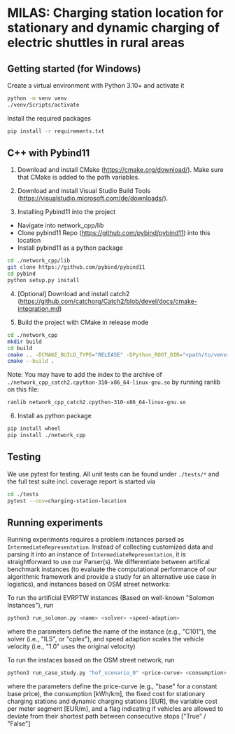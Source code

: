 # MILAS: Charging station location for stationary and dynamic charging of electric shuttles in rural areas

## Getting started (for Windows)
Create a virtual environment with Python 3.10+ and activate it

```bash
python -m venv venv
./venv/Scripts/activate
```


Install the required packages

```bash
pip install -r requirements.txt
```

## C++ with Pybind11
1. Download and install CMake (https://cmake.org/download/). Make sure that CMake is added to the path variables.  

2. Download and install Visual Studio Build Tools (https://visualstudio.microsoft.com/de/downloads/).

3. Installing Pybind11 into the project
- Navigate into network_cpp/lib
- Clone pybind11 Repo (https://github.com/pybind/pybind11) into this location 
- Install pybind11 as a python package 

```bash
cd ./network_cpp/lib
git clone https://github.com/pybind/pybind11
cd pybind
python setup.py install
```

4. [Optional] Download and install catch2 (https://github.com/catchorg/Catch2/blob/devel/docs/cmake-integration.md)

5. Build the project with CMake in release mode

```bash
cd ./network_cpp
mkdir build
cd build
cmake .. -DCMAKE_BUILD_TYPE="RELEASE" -DPython_ROOT_DIR="<path/to/venv>" 
cmake --build .
```

Note: You may have to add the index to the archive of ```./network_cpp_catch2.cpython-310-x86_64-linux-gnu.so``` by running ranlib on this file: 

```bash
ranlib network_cpp_catch2.cpython-310-x86_64-linux-gnu.so
```

6. Install as python package

```bash
pip install wheel
pip install ./network_cpp
```

## Testing
We use pytest for testing. All unit tests can be found under ```./tests/*``` and the full test suite incl. coverage report is started via

```bash
cd ./tests
pytest --cov=charging-station-location
```

## Running experiments
Running experiments requires a problem instances parsed as ```IntermediateRepresentation```. 
Instead of collecting customized data and parsing it into an instance of ```IntermediateRepresentation```, it is straightforward to use our Parser(s). We differentiate between artifical benchmark instances (to evaluate the computational performance of our algorithmic framework and provide a study for an alternative use case in logistics), and instances based on OSM street networks:

To run the artificial EVRPTW instances (Based on well-known "Solomon Instances"), run

```bash
python3 run_solomon.py <name> <solver> <speed-adaption>
```

where the parameters define the name of the instance (e.g., "C101"), the solver (i.e., "ILS", or "cplex"), and speed adaption scales the vehicle velocity (i.e., "1.0" uses the original velocity)

To run the instaces based on the OSM street network, run

```bash
python3 run_case_study.py "hof_scenario_0" <price-curve> <consumption> <stat-cost> <dyn-cost> <var-cost> <allow-deviations>
```

where the parameters define the price-curve (e.g., "base" for a constant base price), the consumption [kWh/km], the fixed cost for stationary charging stations and dynamic charging stations [EUR], the variable cost per meter segment [EUR/m], and a flag indicating if vehicles are allowed to deviate from their shortest path between consecutive stops ["True" / "False"]

